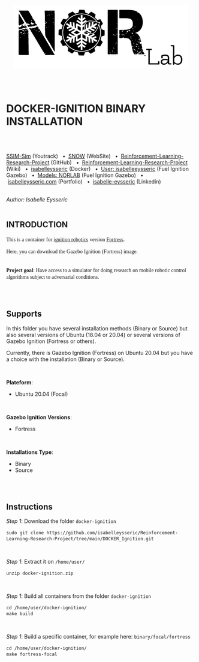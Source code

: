 <p align="center">
  <img src="https://github.com/isabelleysseric/Reinforcement-Learning-Research-Project/blob/master/norlab_logo_noir.PNG?raw=true" />
</p>

<br/>
<br/>

# DOCKER-IGNITION BINARY INSTALLATION
<br/>
<br/>

[SSIM-Sim](https://norlab.youtrack.cloud/issues?q=project:%20%7B%F0%9D%94%96%20SNOW-sim%7D) (Youtrack)
&nbsp; • &nbsp;[SNOW](https://norlab.ulaval.ca/research/snow/) (WebSite)
&nbsp; • &nbsp;[Reinforcement-Learning-Research-Project](https://github.com/isabelleysseric/Reinforcement-Learning-Research-Project) (GitHub)
&nbsp; • &nbsp;[Reinforcement-Learning-Research-Project](https://github.com/isabelleysseric/Reinforcement-Learning-Research-Project/wiki) (Wiki)
&nbsp; • &nbsp;[isabelleysseric](https://hub.docker.com/u/isabelleysseric) (Docker)
&nbsp; • &nbsp;[User: isabelleeysseric](https://app.gazebosim.org/isabelleeysseric) (Fuel Ignition Gazebo)
&nbsp; • &nbsp;[Models: NORLAB](https://app.gazebosim.org/search;q=NORLAB) (Fuel Ignition Gazebo)
&nbsp; • &nbsp;[isabelleysseric.com](https://isabelleysseric.com) (Portfolio)
&nbsp; • &nbsp;[isabelle-eysseric](https://www.linkedin.com/in/isabelle-eysseric/) (Linkedin)
<br/>
<br/>


*Author: Isabelle Eysseric*
<br/>
<br/>


## INTRODUCTION


<span style="font-family:Verdana;">This is a container for </span> [<span style="font-family:Verdana;">ignition robotics</span>](https://ignitionrobotics.org/home)  <span style="font-family:Verdana;">version </span> [<span style="font-family:Verdana;">Fortress</span>](https://ignitionrobotics.org/docs/fortress).

<span style="font-family:Verdana;">
    Here, you can download the Gazebo Ignition (Fortress) image.  
    <br/> <br/>
</span>

<span style="font-family:Verdana; font-weight:bold;">Project goal</span><span style="font-family:Verdana;">: Have access to a simulator for doing research on mobile robotic control algorithms subject to adversarial conditions.
</span>

<br/>
<br/>

## Supports

In this folder you have several installation methods (Binary or Source) but also several versions of Ubuntu (18.04 or 20.04) or several versions of Gazebo Ignition (Fortress or others).  

Currently, there is Gazebo Ignition (Fortress) on Ubuntu 20.04 but you have a choice with the installation (Binary or Source).  

<br/>


**Plateform**:  
* Ubuntu 20.04 (Focal)
<br/>

**Gazebo Ignition Versions**:  
* Fortress
<br/>

**Installations Type**:  
* Binary  
* Source
<br/>
<br/>


## Instructions

*Step 1*: Download the folder `docker-ignition` 

```shell
sudo git clone https://github.com/isabelleysseric/Reinforcement-Learning-Research-Project/tree/main/DOCKER_Ignition.git
```

<br/>

*Step 1*: Extract it on `/home/user/` 

```shell
unzip docker-ignition.zip
```

<br/>

*Step 1*: Build all containers from the folder `docker-ignition`  

```shell
cd /home/user/docker-ignition/
make build
```

<br/>

*Step 1*: Build a specific container, for example here: `binary/focal/fortress`

```shell
cd /home/user/docker-ignition/
make fortress-focal
```

